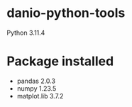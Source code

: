 # danio-python-tools

Python 3.11.4

# Package installed
* pandas 2.0.3
* numpy 1.23.5
* matplot.lib 3.7.2
